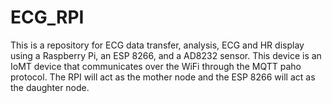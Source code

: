 # ECG_RPI
This is a repository for ECG data transfer, analysis, ECG and HR display using a Raspberry Pi, an ESP 8266, and a AD8232 sensor. This device is an IoMT device that communicates over the WiFi through the MQTT paho protocol. The RPI will act as the mother node and the ESP 8266 will act as the daughter node.
